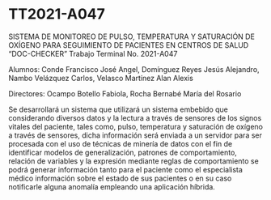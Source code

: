 # TT2021-A047
SISTEMA DE MONITOREO DE PULSO, TEMPERATURA Y SATURACIÓN DE OXÍGENO PARA SEGUIMIENTO DE PACIENTES EN CENTROS DE SALUD “DOC-CHECKER”
Trabajo Terminal No. 2021-A047

Alumnos: Conde Francisco José Angel, Domínguez Reyes Jesús Alejandro, Nambo Velázquez 
Carlos, Velasco Martínez Alan Alexis

Directores: Ocampo Botello Fabiola, Rocha Bernabé María del Rosario

Se desarrollará un sistema que utilizará un sistema embebido que considerando diversos datos y la 
lectura a través de sensores de los signos vitales del paciente, tales como, pulso, temperatura y saturación de 
oxígeno a través de sensores, dicha información será enviada a un servidor para ser procesada con el uso de 
técnicas de minería de datos con el fin de identificar modelos de generalización, patrones de comportamiento, 
relación de variables y la expresión mediante reglas de comportamiento se podrá generar información tanto para
el paciente como el especialista médico información sobre el estado de sus pacientes o en su caso notificarle 
alguna anomalía empleando una aplicación híbrida.
